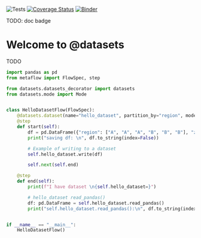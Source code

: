 ![Tests](https://github.com/zillow/datasets/actions/workflows/test.yml/badge.svg)
[![Coverage Status](https://coveralls.io/repos/github/zillow/datasets/badge.svg)](https://coveralls.io/github/zillow/datasets)
[![Binder](https://mybinder.org/badge_logo.svg)](https://mybinder.org/v2/gh/zillow/datasets/tz/consistent_flow?urlpath=lab/tree/workshop)

TODO: doc badge


Welcome to @datasets
==================================================

TODO

```python
import pandas as pd
from metaflow import FlowSpec, step

from datasets.datasets_decorator import datasets
from datasets.mode import Mode


class HelloDatasetFlow(FlowSpec):
    @datasets.dataset(name="hello_dataset", partition_by="region", mode=Mode.WRITE)
    @step
    def start(self):
        df = pd.DataFrame({"region": ["A", "A", "A", "B", "B", "B"], "zpid": [1, 2, 3, 4, 5, 6]})
        print("saving df: \n", df.to_string(index=False))

        # Example of writing to a dataset
        self.hello_dataset.write(df)

        self.next(self.end)

    @step
    def end(self):
        print(f"I have dataset \n{self.hello_dataset=}")

        # hello_dataset read_pandas()
        df: pd.DataFrame = self.hello_dataset.read_pandas()
        print("self.hello_dataset.read_pandas():\n", df.to_string(index=False))


if __name__ == "__main__":
    HelloDatasetFlow()
```
